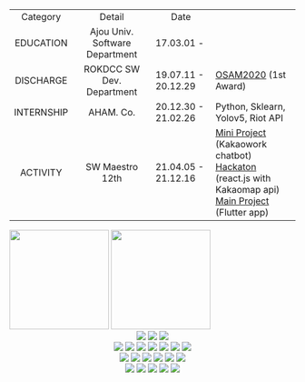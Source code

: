 <div><table>
  <tr>
    <td align='center'>Category</td>
    <td align='center'>Detail</td>
    <td align='center'>Date</td>
    <td align='center'></td>
  </tr>
  <tr>
    <td align='center'>EDUCATION</td>
    <td align='center'>Ajou Univ. Software Department</td>
    <td>17.03.01 - </td>
    <td></td>
  </tr>
  <tr>
    <td align='center'>DISCHARGE</td>
    <td align='center'>ROKDCC SW Dev. Department</td>
    <td>19.07.11 - 20.12.29</td>
    <td><a href='https://github.com/osamhack2020/WEB_KookbangFriends_Woowahan'> OSAM2020</a> (1st Award)</td>
  </tr>
  <tr>
    <td align='center'>INTERNSHIP</td>
    <td align='center'>AHAM. Co.</td>
    <td>20.12.30 - 21.02.26</td>
    <td> Python, Sklearn, Yolov5, Riot API </td>
  </tr>
  <tr>
    <td align='center'>ACTIVITY</td>
    <td align='center'>SW Maestro 12th</td>
    <td>21.04.05 - 21.12.16</td>
    <td><a href='https://github.com/LiiNen/swm12_chatbot_team6'> Mini Project</a> (Kakaowork chatbot)<br><a href='https://github.com/O-Seonsik/SWM-stop-pigeon'> Hackaton</a> (react.js with Kakaomap api)<br><a href='https://github.com/LiiNen/LiiNen-Flutter-Source'> Main Project</a> (Flutter app)</td>
  </tr>
</table></div>

<div> <img src='https://github-readme-stats.vercel.app/api?username=LiiNen&count_private=true&show_icons=true' height='175px'/> <img src='https://github-readme-stats.vercel.app/api/top-langs/?username=Liinen&layout=compact&langs_count=6&exclude_repo=karaoke_crawler,DM-crayon' height='175px'/> </div>

<!-- https://simpleicons.org -->
<div align='center'>
  <img src="https://img.shields.io/badge/macOS 11.4-000000?style=flat-square&logo=MACOS&logoColor=white"/>
  <img src="https://img.shields.io/badge/Windows 10-0078D6?style=flat-square&logo=WINDOWS&logoColor=white"/>
  <img src="https://img.shields.io/badge/Ubuntu 20.04-E95420?style=flat-square&logo=UBUNTU&logoColor=white"/>
  <br>
  <img src="https://img.shields.io/badge/Dart-0175C2?style=flat&logo=Dart&logoColor=white"/>
  <img src="https://img.shields.io/badge/Swift-FA7343?style=flat&logo=SWIFT&logoColor=white"/>
  <img src="https://img.shields.io/badge/HTML5-E34F26?style=flat&logo=HTML5&logoColor=white"/>
  <img src="https://img.shields.io/badge/JavaScript-F7DF1E?style=flat&logo=JAVASCRIPT&logoColor=white"/>
  <img src="https://img.shields.io/badge/Python-3776AB?style=flat&logo=PYTHON&logoColor=white"/>
  <img src="https://img.shields.io/badge/Java-007396?style=flat&logo=JAVA&logoColor=white"/>
  <img src="https://img.shields.io/badge/MySQL-3776AB?style=flat&logo=MYSQL&logoColor=white"/>
  <br>
  <img src="https://img.shields.io/badge/Flutter-02569B?style=flat&logo=FLUTTER&logoColor=white"/>
  <img src="https://img.shields.io/badge/React-61DAFB?style=flat&logo=REACT&logoColor=black"/>
  <img src="https://img.shields.io/badge/Node.js-339933?style=flat&logo=NODE.js&logoColor=white"/>
  <img src="https://img.shields.io/badge/Express-000000?style=flat&logo=EXPRESS&logoColor=white"/>
  <img src="https://img.shields.io/badge/Scikit learn-F7931E?style=flat&logo=Scikitlearn&logoColor=white"/>
  <img src="https://img.shields.io/badge/Spring-6DB33F?style=flat&logo=SPRING&logoColor=white"/>
  <br>
  <img src="https://img.shields.io/badge/Android Studio-3DDC84?style=flat-square&logo=ANDROIDSTUDIO&logoColor=white"/>
  <img src="https://img.shields.io/badge/Xcode-147EFB?style=flat-square&logo=XCODE&logoColor=white"/>
  <img src="https://img.shields.io/badge/Visual Studio Code-007ACC?style=flat-square&logo=VISUALSTUDIOCODE&logoColor=white"/>
  <img src="https://img.shields.io/badge/Vim-019733?style=flat-square&logo=VIM&logoColor=white"/>
  <img src="https://img.shields.io/badge/Jupyter-F37626?style=flat-square&logo=JUPYTER&logoColor=white"/>
  <br>
</div>
